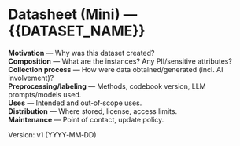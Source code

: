 # Datasheet (Mini) — {{DATASET_NAME}}

**Motivation** — Why was this dataset created?  
**Composition** — What are the instances? Any PII/sensitive attributes?  
**Collection process** — How were data obtained/generated (incl. AI involvement)?  
**Preprocessing/labeling** — Methods, codebook version, LLM prompts/models used.  
**Uses** — Intended and out‑of‑scope uses.  
**Distribution** — Where stored, license, access limits.  
**Maintenance** — Point of contact, update policy.

Version: v1 (YYYY‑MM‑DD)
